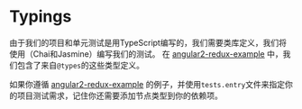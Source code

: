 # Typings

由于我们的项目和单元测试是用TypeScript编写的，我们需要类库定义，我们将使用（Chai和Jasmine）编写我们的测试。 在 [angular2-redux-example](https://github.com/rangle/angular2-redux-example) 中，我们包含了来自`@types`的这些类型定义。

如果你遵循 [angular2-redux-example](https://github.com/rangle/angular2-redux-example) 的例子，并使用`tests.entry`文件来指定你的项目测试需求，记住你还需要添加节点类型到你的依赖项。